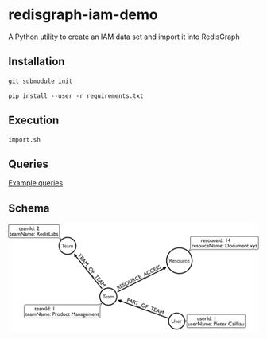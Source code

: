 # redisgraph-iam-demo
A Python utility to create an IAM data set and import it into RedisGraph

## Installation
```
git submodule init
```
```
pip install --user -r requirements.txt
```
## Execution
```
import.sh
```
## Queries
[Example queries](https://github.com/K-Jo/redisgraph-iam-demo/blob/master/queries)

## Schema
![Schema](images/schema.png?raw=true "Schema IAM")


